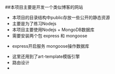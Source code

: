 ##本项目主要是开发一个类似博客的网站
+ 本项目的目录结构中public存放一些公开的静态资源
+ 主要是为了练习Nodejs
+ 本项目主要使用Nodejs + MongoDB数据库
+ 需要安装两个包 express 和 mongoose 
* express开启服务 mongoose操作数据库
+ 这里还用到了art-template模版引擎  
+ 路由设计
+ 